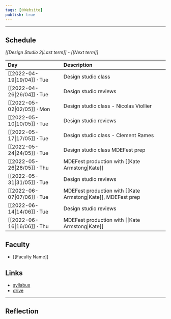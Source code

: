 ```yaml
---
tags: [🌐Website]
publish: true
---
```



---

## Schedule
_[[Design Studio 2|Last term]] - [[Next term]]_

| Day                         | Description                                                   |
|:--------------------------- |:------------------------------------------------------------- |
| [[2022-04-19\|19/04]] · Tue | Design studio class                                           |
| [[2022-04-26\|26/04]] · Tue | Design studio reviews                                         |
| [[2022-05-02\|02/05]] · Mon | Design studio class - Nicolas Viollier                        |
| [[2022-05-10\|10/05]] · Tue | Design studio reviews                                         |
| [[2022-05-17\|17/05]] · Tue | Design studio class - Clement Rames                           |
| [[2022-05-24\|24/05]] · Tue | Design studio class MDEFest prep                              |
| [[2022-05-26\|26/05]] · Thu | MDEFest production with [[Kate Armstong\|Kate]]               |
| [[2022-05-31\|31/05]] · Tue | Design studio reviews                                         |
| [[2022-06-07\|07/06]] · Tue | MDEFest production with [[Kate Armstong\|Kate]], MDEFest prep |
| [[2022-06-14\|14/06]] · Tue | Design studio reviews                                         |
| [[2022-06-16\|16/06]] · Thu | MDEFest production with [[Kate Armstong\|Kate]]               |

## Faculty
- [[Faculty Name]]

## Links
- [syllabus](URL)
- [drive](URL)

---

## Reflection